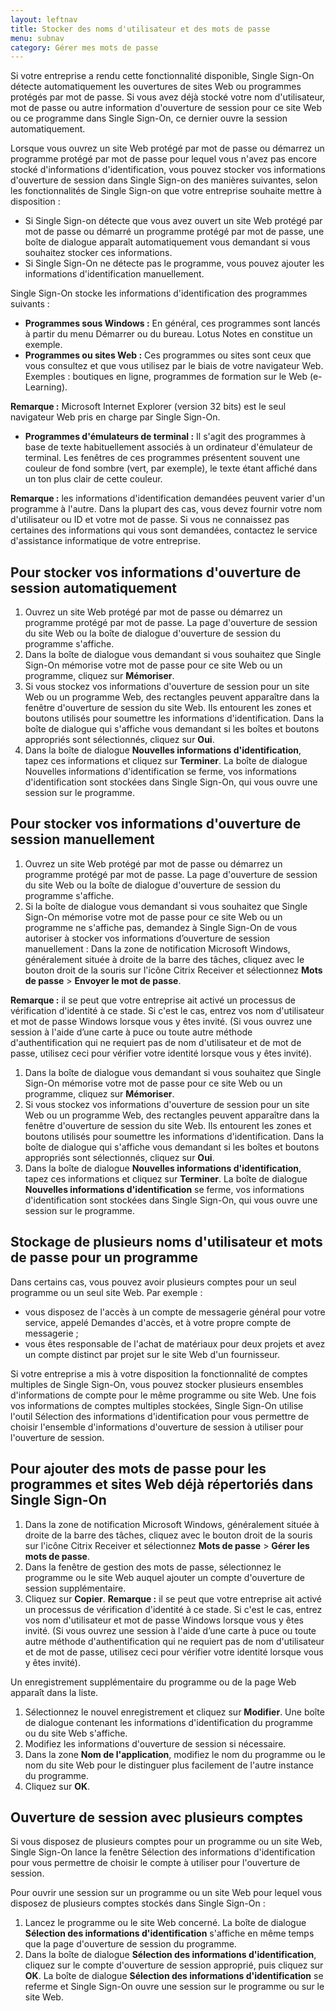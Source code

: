 ```yaml
---
layout: leftnav
title: Stocker des noms d'utilisateur et des mots de passe
menu: subnav
category: Gérer mes mots de passe
---
```


Si votre entreprise a rendu cette fonctionnalité disponible, Single Sign-On détecte automatiquement les ouvertures de sites Web ou programmes protégés par mot de passe. Si vous avez déjà stocké votre nom d'utilisateur, mot de passe ou autre information d'ouverture de session pour ce site Web ou ce programme dans Single Sign-On, ce dernier ouvre la session automatiquement.

Lorsque vous ouvrez un site Web protégé par mot de passe ou démarrez un programme protégé par mot de passe pour lequel vous n'avez pas encore stocké d'informations d'identification, vous pouvez stocker vos informations d'ouverture de session dans Single Sign-on des manières suivantes, selon les fonctionnalités de Single Sign-on que votre entreprise souhaite mettre à disposition :

* Si Single Sign-on détecte que vous avez ouvert un site Web protégé par mot de passe ou démarré un programme protégé par mot de passe, une boîte de dialogue apparaît automatiquement vous demandant si vous souhaitez stocker ces informations.
* Si Single Sign-On ne détecte pas le programme, vous pouvez ajouter les informations d'identification manuellement.

Single Sign-On stocke les informations d'identification des programmes suivants :

* **Programmes sous Windows :** En général, ces programmes sont lancés à partir du menu Démarrer ou du bureau. Lotus Notes en constitue un exemple.
* **Programmes ou sites Web :** Ces programmes ou sites sont ceux que vous consultez et que vous utilisez par le biais de votre navigateur Web. Exemples : boutiques en ligne, programmes de formation sur le Web (e-Learning).

**Remarque :** Microsoft Internet Explorer (version 32 bits) est le seul navigateur Web pris en charge par Single Sign-On.

* **Programmes d'émulateurs de terminal :** Il s'agit des programmes à base de texte habituellement associés à un ordinateur d'émulateur de terminal. Les fenêtres de ces programmes présentent souvent une couleur de fond sombre (vert, par exemple), le texte étant affiché dans un ton plus clair de cette couleur.

**Remarque :** les informations d'identification demandées peuvent varier d'un programme à l'autre. Dans la plupart des cas, vous devez fournir votre nom d'utilisateur ou ID et votre mot de passe. Si vous ne connaissez pas certaines des informations qui vous sont demandées, contactez le service d'assistance informatique de votre entreprise.

## Pour stocker vos informations d'ouverture de session automatiquement

1. Ouvrez un site Web protégé par mot de passe ou démarrez un programme protégé par mot de passe. La page d'ouverture de session du site Web ou la boîte de dialogue d'ouverture de session du programme s'affiche.
1. Dans la boîte de dialogue vous demandant si vous souhaitez que Single Sign-On mémorise votre mot de passe pour ce site Web ou un programme, cliquez sur **Mémoriser**.
1. Si vous stockez vos informations d'ouverture de session pour un site Web ou un programme Web, des rectangles peuvent apparaître dans la fenêtre d'ouverture de session du site Web. Ils entourent les zones et boutons utilisés pour soumettre les informations d'identification. Dans la boîte de dialogue qui s'affiche vous demandant si les boîtes et boutons appropriés sont sélectionnés, cliquez sur **Oui**.
1. Dans la boîte de dialogue **Nouvelles informations d'identification**, tapez ces informations et cliquez sur **Terminer**. La boîte de dialogue Nouvelles informations d'identification se ferme, vos informations d'identification sont stockées dans Single Sign-On, qui vous ouvre une session sur le programme.

## Pour stocker vos informations d'ouverture de session manuellement

1. Ouvrez un site Web protégé par mot de passe ou démarrez un programme protégé par mot de passe. La page d'ouverture de session du site Web ou la boîte de dialogue d'ouverture de session du programme s'affiche.
1. Si la boîte de dialogue vous demandant si vous souhaitez que Single Sign-On mémorise votre mot de passe pour ce site Web ou un programme ne s'affiche pas, demandez à Single Sign-On de vous autoriser à stocker vos informations d’ouverture de session manuellement : Dans la zone de notification Microsoft Windows, généralement située à droite de la barre des tâches, cliquez avec le bouton droit de la souris sur l'icône Citrix Receiver et sélectionnez **Mots de passe** > **Envoyer le mot de passe**.

**Remarque :** il se peut que votre entreprise ait activé un processus de vérification d'identité à ce stade. Si c'est le cas, entrez vos nom d'utilisateur et mot de passe Windows lorsque vous y êtes invité. (Si vous ouvrez une session à l'aide d’une carte à puce ou toute autre méthode d'authentification qui ne requiert pas de nom d'utilisateur et de mot de passe, utilisez ceci pour vérifier votre identité lorsque vous y êtes invité).

1. Dans la boîte de dialogue vous demandant si vous souhaitez que Single Sign-On mémorise votre mot de passe pour ce site Web ou un programme, cliquez sur **Mémoriser**.
1. Si vous stockez vos informations d'ouverture de session pour un site Web ou un programme Web, des rectangles peuvent apparaître dans la fenêtre d'ouverture de session du site Web. Ils entourent les zones et boutons utilisés pour soumettre les informations d'identification. Dans la boîte de dialogue qui s'affiche vous demandant si les boîtes et boutons appropriés sont sélectionnés, cliquez sur **Oui**.
1. Dans la boîte de dialogue **Nouvelles informations d'identification**, tapez ces informations et cliquez sur **Terminer**. La boîte de dialogue **Nouvelles informations d'identification** se ferme, vos informations d'identification sont stockées dans Single Sign-On, qui vous ouvre une session sur le programme.

## Stockage de plusieurs noms d'utilisateur et mots de passe pour un programme

Dans certains cas, vous pouvez avoir plusieurs comptes pour un seul programme ou un seul site Web. Par exemple :

* vous disposez de l'accès à un compte de messagerie général pour votre service, appelé Demandes d'accès, et à votre propre compte de messagerie ;
* vous êtes responsable de l'achat de matériaux pour deux projets et avez un compte distinct par projet sur le site Web d'un fournisseur.

Si votre entreprise a mis à votre disposition la fonctionnalité de comptes multiples de Single Sign-On, vous pouvez stocker plusieurs ensembles d'informations de compte pour le même programme ou site Web. Une fois vos informations de comptes multiples stockées, Single Sign-On utilise l'outil Sélection des informations d'identification pour vous permettre de choisir l'ensemble d'informations d'ouverture de session à utiliser pour l'ouverture de session.

## Pour ajouter des mots de passe pour les programmes et sites Web déjà répertoriés dans Single Sign-On

1. Dans la zone de notification Microsoft Windows, généralement située à droite de la barre des tâches, cliquez avec le bouton droit de la souris sur l'icône Citrix Receiver et sélectionnez **Mots de passe** > **Gérer les mots de passe**.
1. Dans la fenêtre de gestion des mots de passe, sélectionnez le programme ou le site Web auquel ajouter un compte d'ouverture de session supplémentaire.
1. Cliquez sur **Copier**.
**Remarque :** il se peut que votre entreprise ait activé un processus de vérification d'identité à ce stade. Si c'est le cas, entrez vos nom d'utilisateur et mot de passe Windows lorsque vous y êtes invité. (Si vous ouvrez une session à l'aide d’une carte à puce ou toute autre méthode d'authentification qui ne requiert pas de nom d'utilisateur et de mot de passe, utilisez ceci pour vérifier votre identité lorsque vous y êtes invité).

Un enregistrement supplémentaire du programme ou de la page Web apparaît dans la liste.

1. Sélectionnez le nouvel enregistrement et cliquez sur **Modifier**. Une boîte de dialogue contenant les informations d'identification du programme ou du site Web s'affiche.
1. Modifiez les informations d'ouverture de session si nécessaire.
1. Dans la zone **Nom de l'application**, modifiez le nom du programme ou le nom du site Web pour le distinguer plus facilement de l'autre instance du programme.
1. Cliquez sur **OK**.

## Ouverture de session avec plusieurs comptes

Si vous disposez de plusieurs comptes pour un programme ou un site Web, Single Sign-On lance la fenêtre Sélection des informations d'identification pour vous permettre de choisir le compte à utiliser pour l'ouverture de session.

Pour ouvrir une session sur un programme ou un site Web pour lequel vous disposez de plusieurs comptes stockés dans Single Sign-On :

1. Lancez le programme ou le site Web concerné. La boîte de dialogue **Sélection des informations d'identification** s'affiche en même temps que la page d'ouverture de session du programme.
1. Dans la boîte de dialogue **Sélection des informations d'identification**, cliquez sur le compte d'ouverture de session approprié, puis cliquez sur **OK**. La boîte de dialogue **Sélection des informations d'identification** se referme et Single Sign-On ouvre une session sur le programme ou sur le site Web.

